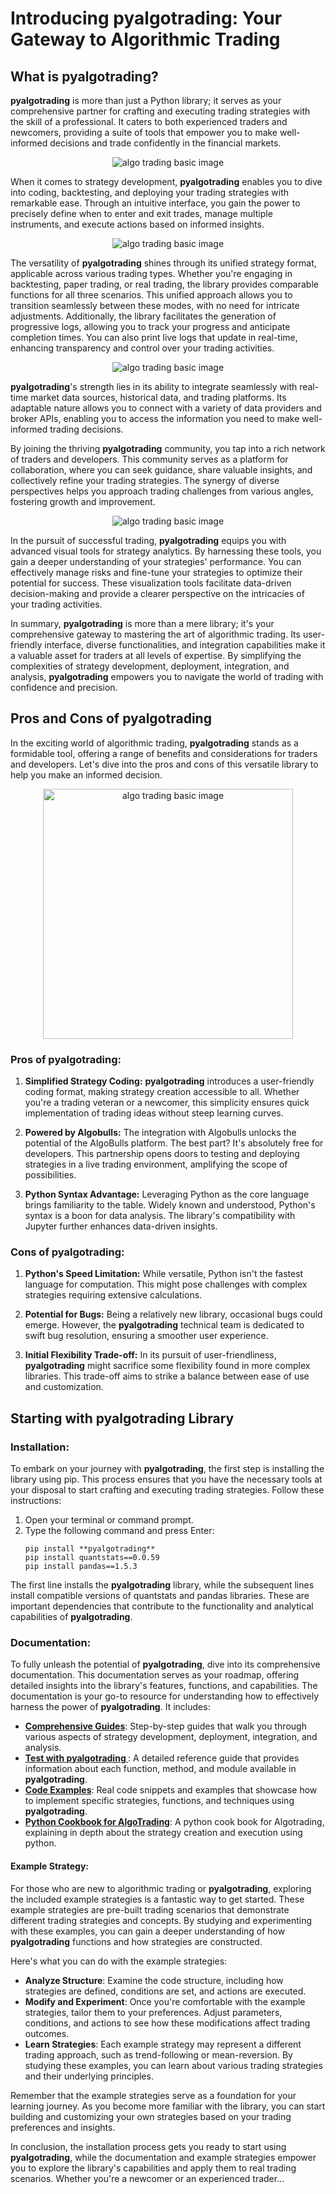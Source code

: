 
# Introducing **pyalgotrading**: Your Gateway to Algorithmic Trading

## What is **pyalgotrading**?

**pyalgotrading** is more than just a Python library; it serves as your comprehensive partner for crafting and executing trading strategies with the skill of a professional. It caters to both experienced traders and newcomers, providing a suite of tools that empower you to make well-informed decisions and trade confidently in the financial markets.
<p align="center">
  <img src="../imgs/algotrading_basic_1.png" alt="algo trading basic image"/>
</p>

When it comes to strategy development, **pyalgotrading** enables you to dive into coding, backtesting, and deploying your trading strategies with remarkable ease. Through an intuitive interface, you gain the power to precisely define when to enter and exit trades, manage multiple instruments, and execute actions based on informed insights.
<p align="center">
  <img src="../imgs/algotrading_basic_2.png" alt="algo trading basic image"/>
</p>

The versatility of **pyalgotrading** shines through its unified strategy format, applicable across various trading types. Whether you're engaging in backtesting, paper trading, or real trading, the library provides comparable functions for all three scenarios. This unified approach allows you to transition seamlessly between these modes, with no need for intricate adjustments. Additionally, the library facilitates the generation of progressive logs, allowing you to track your progress and anticipate completion times. You can also print live logs that update in real-time, enhancing transparency and control over your trading activities.
<p align="center">
  <img src="../imgs/algotrading_basic_3.png" alt="algo trading basic image"/>
</p>

**pyalgotrading**'s strength lies in its ability to integrate seamlessly with real-time market data sources, historical data, and trading platforms. Its adaptable nature allows you to connect with a variety of data providers and broker APIs, enabling you to access the information you need to make well-informed trading decisions.

By joining the thriving **pyalgotrading** community, you tap into a rich network of traders and developers. This community serves as a platform for collaboration, where you can seek guidance, share valuable insights, and collectively refine your trading strategies. The synergy of diverse perspectives helps you approach trading challenges from various angles, fostering growth and improvement.

<p align="center">
  <img src="../imgs/analytics_mascot.svg" alt="algo trading basic image"/>
</p>

In the pursuit of successful trading, **pyalgotrading** equips you with advanced visual tools for strategy analytics. By harnessing these tools, you gain a deeper understanding of your strategies' performance. You can effectively manage risks and fine-tune your strategies to optimize their potential for success. These visualization tools facilitate data-driven decision-making and provide a clearer perspective on the intricacies of your trading activities.

In summary, **pyalgotrading** is more than a mere library; it's your comprehensive gateway to mastering the art of algorithmic trading. Its user-friendly interface, diverse functionalities, and integration capabilities make it a valuable asset for traders at all levels of expertise. By simplifying the complexities of strategy development, deployment, integration, and analysis, **pyalgotrading** empowers you to navigate the world of trading with confidence and precision.

## Pros and Cons of **pyalgotrading**

In the exciting world of algorithmic trading, **pyalgotrading** stands as a formidable tool, offering a range of benefits and considerations for traders and developers. Let's dive into the pros and cons of this versatile library to help you make an informed decision.
<p align="center">
  <img src="../imgs/pros_n_cons.svg" alt="algo trading basic image", width="400px"/>
</p>

### Pros of **pyalgotrading**:

1. **Simplified Strategy Coding:** **pyalgotrading** introduces a user-friendly coding format, making strategy creation accessible to all. Whether you're a trading veteran or a newcomer, this simplicity ensures quick implementation of trading ideas without steep learning curves.

2. **Powered by Algobulls:** The integration with Algobulls unlocks the potential of the AlgoBulls platform. The best part? It's absolutely free for developers. This partnership opens doors to testing and deploying strategies in a live trading environment, amplifying the scope of possibilities.
   
3. **Python Syntax Advantage:** Leveraging Python as the core language brings familiarity to the table. Widely known and understood, Python's syntax is a boon for data analysis. The library's compatibility with Jupyter further enhances data-driven insights.

### Cons of **pyalgotrading**:

1. **Python's Speed Limitation:** While versatile, Python isn't the fastest language for computation. This might pose challenges with complex strategies requiring extensive calculations.

2. **Potential for Bugs:** Being a relatively new library, occasional bugs could emerge. However, the **pyalgotrading** technical team is dedicated to swift bug resolution, ensuring a smoother user experience.

3. **Initial Flexibility Trade-off:** In its pursuit of user-friendliness, **pyalgotrading** might sacrifice some flexibility found in more complex libraries. This trade-off aims to strike a balance between ease of use and customization.

## Starting with **pyalgotrading** Library

### Installation:

To embark on your journey with **pyalgotrading**, the first step is installing the library using pip. This process ensures that you have the necessary tools at your disposal to start crafting and executing trading strategies. Follow these instructions:

1. Open your terminal or command prompt.
2. Type the following command and press Enter:
    ```
    pip install **pyalgotrading**
    pip install quantstats==0.0.59
    pip install pandas==1.5.3
    ```

The first line installs the **pyalgotrading** library, while the subsequent lines install compatible versions of quantstats and pandas libraries. These are important dependencies that contribute to the functionality and analytical capabilities of **pyalgotrading**.

### Documentation:
To fully unleash the potential of **pyalgotrading**, dive into its comprehensive documentation. This documentation serves as your roadmap, offering detailed insights into the library's features, functions, and capabilities. The documentation is your go-to resource for understanding how to effectively harness the power of **pyalgotrading**. It includes:

- **[Comprehensive Guides](**pyalgotrading**_comprehensive_guide.md)**: Step-by-step guides that walk you through various aspects of strategy development, deployment, integration, and analysis.
- **[Test with **pyalgotrading** ](testing.md)**: A detailed reference guide that provides information about each function, method, and module available in **pyalgotrading**.
- **[Code Examples](../strategies/index.md)**: Real code snippets and examples that showcase how to implement specific strategies, functions, and techniques using **pyalgotrading**.
- **[Python Cookbook for AlgoTrading](https://github.com/PacktPublishing/Python-Algorithmic-Trading-Cookbook)**: A python cook book for Algotrading, explaining in depth about the strategy creation and execution using python.

#### **Example Strategy:**

For those who are new to algorithmic trading or **pyalgotrading**, exploring the included example strategies is a fantastic way to get started. These example strategies are pre-built trading scenarios that demonstrate different trading strategies and concepts. By studying and experimenting with these examples, you can gain a deeper understanding of how **pyalgotrading** functions and how strategies are constructed.

Here's what you can do with the example strategies:

- **Analyze Structure**: Examine the code structure, including how strategies are defined, conditions are set, and actions are executed.
- **Modify and Experiment**: Once you're comfortable with the example strategies, tailor them to your preferences. Adjust parameters, conditions, and actions to see how these modifications affect trading outcomes.
- **Learn Strategies**: Each example strategy may represent a different trading approach, such as trend-following or mean-reversion. By studying these examples, you can learn about various trading strategies and their underlying principles.

Remember that the example strategies serve as a foundation for your learning journey. As you become more familiar with the library, you can start building and customizing your own strategies based on your trading preferences and insights.

In conclusion, the installation process gets you ready to start using **pyalgotrading**, while the documentation and example strategies empower you to explore the library's capabilities and apply them to real trading scenarios. Whether you're a newcomer or an experienced trader...

